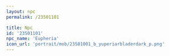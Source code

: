 ```yaml
---
layout: npc
permalink: /23501101

title: Npc
id: '23501101'
npc_name: 'Eupheria'
icon_url: 'portrait/mob/23501001_b_yuperiarbladerdark_p.png'
---
```

